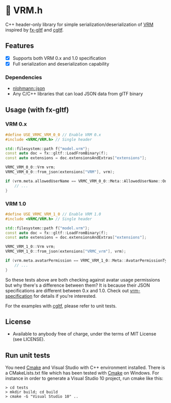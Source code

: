 # :diamond_shape_with_a_dot_inside: VRM.h

C++ header-only library for simple serialization/deserialization of [VRM](https://vrm.dev/en/) inspired by [fx-gltf](https://github.com/jessey-git/fx-gltf) and [cgltf](https://github.com/jkuhlmann/cgltf).

## Features

- [x] Supports both VRM 0.x and 1.0 specification
- [x] Full serialization and deserialization capability

### Dependencies
* [nlohmann::json](https://github.com/nlohmann/json)
* Any C/C++ libraries that can load JSON data from glTF binary

## Usage (with fx-gltf)

### VRM 0.x

```cpp
#define USE_VRMC_VRM_0_0 // Enable VRM 0.x
#include <VRMC/VRM.h> // Single header

std::filesystem::path f{"model.vrm"};
const auto doc = fx::gltf::LoadFromBinary(f);
const auto extensions = doc.extensionsAndExtras["extensions"];

VRMC_VRM_0_0::Vrm vrm;
VRMC_VRM_0_0::from_json(extensions["VRM"], vrm);

if (vrm.meta.allowedUserName == VRMC_VRM_0_0::Meta::AllowedUserName::OnlyAuthor) {
	// ...
}
```

### VRM 1.0

```cpp
#define USE_VRMC_VRM_1_0 // Enable VRM 1.0
#include <VRMC/VRM.h> // Single header

std::filesystem::path f{"model.vrm"};
const auto doc = fx::gltf::LoadFromBinary(f);
const auto extensions = doc.extensionsAndExtras["extensions"];

VRMC_VRM_1_0::Vrm vrm;
VRMC_VRM_1_0::from_json(extensions["VRMC_vrm"], vrm);

if (vrm.meta.avatarPermission == VRMC_VRM_1_0::Meta::AvatarPermissionType::OnlyAuthor) {
	// ...
}
```

So these tests above are both checking against avatar usage permissions but why there's a difference between them? It is because their JSON specifications are different between 0.x and 1.0. Check out [vrm-specification](https://github.com/vrm-c/vrm-specification/tree/master/specification) for details if you're interested.

For the examples with [cgltf](https://github.com/jkuhlmann/cgltf), please refer to unit tests.

## License

* Available to anybody free of charge, under the terms of MIT License (see LICENSE).

## Run unit tests

You need [Cmake](https://cmake.org/download/) and Visual Studio with C++ environment installed. There is a CMakeLists.txt file which has been tested with [Cmake](https://cmake.org/download/) on Windows. For instance in order to generate a Visual Studio 10 project, run cmake like this:


```
> cd tests
> mkdir build; cd build
> cmake -G "Visual Studio 10" ..
```

